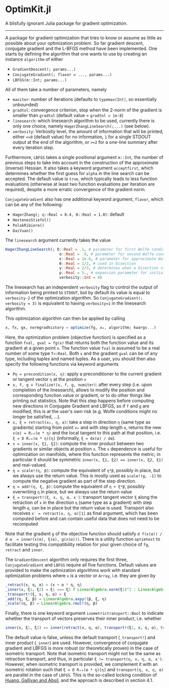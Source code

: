 # OptimKit.jl

A blisfully ignorant Julia package for gradient optimization.

---

A package for gradient optimization that tries to know or assume as little as possible about your optimization problem. So far gradient descent, conjugate gradient and the L-BFGS method have been implemented. One starts by defining the algorithm that one wants to use by creating an instance `algorithm` of either
*   `GradientDescent(; params...)`
*   `ConjugateGradient(; flavor = ..., params...)`
*   `LBFGS(m::Int; params...)`

All of them take a number of parameters, namely

*   `maxiter`: number of iterations (defaults to `typemax(Int)`, so essentially unbounded)
*   `gradtol`: convergence criterion, stop when the 2-norm of the gradient is smaller than `gradtol` (default value = `gradtol = 1e-8`)
*   `linesearch`: which linesearch algorithm to be used, currently there is only one choice, namely `HagerZhangLineSearch(;...)` (see below).
*   `verbosity`: Verbosity level, the amount of information that will be printed, either `<=0` (default value) for no information, `1` for a single STDOUT output at the end of the algorithm, or `>=2` for a one-line summary after every iteration step.

Furthermore, `LBFGS` takes a single positional argument `m::Int`, the number of previous steps to take into account in the construction of the approximate (inverse) Hessian. It also takes a keyword argument `acceptfirst`, which determines whether the first guess for `alpha` in the line search can be accepted. The default value is `true`, which typically leads to less function evaluations (otherwise at least two function evaluations per iteration are required), despite a more erratic convergence of the gradient norm.

`ConjugateGradient` also has one additional keyword argument, `flavor`, which can be any of the following:
*   `HagerZhang(; η::Real = 0.4, θ::Real = 1.0)`: default
*   `HestenesStiefel()`
*   `PolakRibiere()`
*   `DaiYuan()`

The `linesearch` argument currently takes the value
```julia
HagerZhangLineSearch(; δ::Real = .1, # parameter for first Wolfe condition
                        σ::Real = .9, # paremeter for second Wolfe condition
                        ϵ::Real = 1e-6, # parameter for approximate Wolfe condition, accept fluctation of ϵ on the function value
                        θ::Real = 1/2, # used in bisection
                        γ::Real = 2/3, # determines when a bisection step is performed
                        ρ::Real = 5., # expansion parameter for initial bracket interval
                        verbosity::Int = 0)
```
The linesearch has an independent `verbosity` flag to control the output of information being printed to `STDOUT`, but by default its value is equal to `verbosity-2` of the optimization algorithm. So `ConjugateGradient(; verbosity = 3)` is equivalent to
having `verbosity=1` in the linesearch algorithm.

This optimization algorithm can then be applied by calling
```julia
x, fx, gx, normgradhistory = optimize(fg, x₀, algorithm; kwargs...)
```
Here, the optimization problem (objective function) is specified as a function `fval, gval = fg(x)` that returns both the function value and its gradient at a given point `x`. The function value `fval` is assumed to be a real number of some type `T<:Real`. Both `x` and the gradient `gval` can be of any type, including tuples and named tuples. As a user, you should then also specify the following functions via keyword arguments

*    `Pη = precondition(x, η)`: apply a preconditioner to the current gradient or tangent vector `η` at the position `x`
*    `x, f, g = finalize!(x, f, g, numiter)`: after every step (i.e. upon completion of the linesearch), allows to modify the position and corresponding function value or gradient, or to do other things like printing out statistics. Note that this step happens before computing new directions in Conjugate Gradient and LBFGS, so if `f` and `g` are modified, this is at the user's own risk (e.g. Wolfe conditions might no longer be satisfied, ...).
*    `x, ξ = retract(x₀, η, α)`: take a step in direction `η` (same type as gradients) starting from point `x₀` and with step length `α`, returns the new ``x(α) = Rₓ₀(α * η)`` and the local tangent to this path at that position, i.e. ``ξ = D Rₓ₀(α * η)[η]`` (informally, ``ξ = dx(α) / dα``).
*    `s = inner(x, ξ1, ξ2)`: compute the inner product between two gradients or similar objects at position `x`. The `x` dependence is useful for optimization on manifolds, where this function represents the metric; in particular it should be symmetric `inner(x, ξ1, ξ2) == inner(x, ξ2, ξ1)` and real-valued.
*    `η = scale!(η, β)`: compute the equivalent of `η*β`, possibly in place, but we always use the return value. This is mostly used as `scale!(g, -1)` to compute the negative gradient as part of the step direction.
*    `η = add!(η, ξ, β)`: compute the equivalent of `η + ξ*β`, possibly overwriting `η` in place, but we always use the return value
*    `ξ = transport!(ξ, x, η, α, x′)`: transport tangent vector `ξ` along the retraction of `x` in the direction `η` (same type as a gradient) with step length `α`, can be in place but the return value is used. Transport also receives `x′ = retract(x, η, α)[1]` as final argument, which has been computed before and can contain useful data that does not need to be recomputed

Note that the gradient `g` of the objective function should satisfy ``d f(x(α)) / d α  = inner(x(α), ξ(α), g(x(α)))``. There is a utility function `optimtest` to facilitate testing this compatibility relation for your given choice of `fg`, `retract` and `inner`.

The `GradientDescent` algorithm only requires the first three, `ConjugateGradient` and `LBFGS` require all five functions. Default values are provided to make the optimization algorithms work with standard optimization problems where `x` is a vector or `Array`, i.e. they are given by
```julia
_retract(x, η, α) = (x + α * η, η)
_inner(x, ξ1, ξ2) = ξ1 === ξ2 ? LinearAlgebra.norm(ξ1)^2 : LinearAlgebra.dot(ξ1, ξ2)
_transport!(ξ, x, η, α) = ξ
_add!(η, ξ, β) = LinearAlgebra.axpy!(β, ξ, η)
_scale!(η, β) = LinearAlgebra.rmul!(η, β)
```

Finally, there is one keyword argument `isometrictransport::Bool` to indicate whether the transport of vectors preserves their inner product, i.e. whether
```julia
inner(x, ξ1, ξ2) == inner(retract(x, η, α), transport!(ξ1, x, η, α), transport!(ξ2, x, η, α))
```
The default value is false, unless the default transport (`_transport!`) and inner product (`_inner`) are used. However, convergence of conjugate gradient and LBFGS is more robust (or theoretically proven) in the case of isometric transport. Note that isometric transport might not be the same as retraction transport, and thus, in particular
``ξ != transport(η, x, η, α, x′)``. However, when isometric transport is provided, we complement it with an isometric rotation such that ``ξ = D Rₓ₀(α * η)[η]`` and ``transport(η, x, η, α)`` are parallel in the case of `LBFGS`. This is the so-called locking condition of [Huang, Gallivan and Absil](https://doi.org/10.1137/140955483), and the approach is described in section 4.1.

